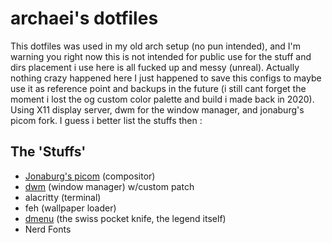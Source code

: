 # archaei's dotfiles

This dotfiles was used in my old arch setup (no pun intended), and I'm warning you right now this is not intended for public use for the stuff and dirs placement i use here is all fucked up and messy (unreal). Actually nothing crazy happened here I just happened to save this configs to maybe use it as reference point and backups in the future (i still cant forget the moment i lost the og custom color palette and build i made back in 2020). Using X11 display server, dwm for the window manager, and jonaburg's picom fork. I guess i better list the stuffs then :

## The 'Stuffs'
- [Jonaburg's picom](https://github.com/jonaburg/picom) (compositor)
- [dwm](https://dwm.suckless.org) (window manager) w/custom patch
- alacritty (terminal)
- feh (wallpaper loader)
- [dmenu](https://tools.suckless.org/dmenu) (the swiss pocket knife, the legend itself) 
- Nerd Fonts

